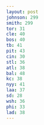 ```yaml
---
layout: post
johnson: 299
smith: 299
tor: 31
cle: 40
bos: 40
tb: 41
pit: 43
cin: 30
stl: 36
atl: 38
bal: 48
kc: 38
nyy: 41
laa: 37
sd: 28
wsh: 36
phi: 33
lad: 38
---
```


